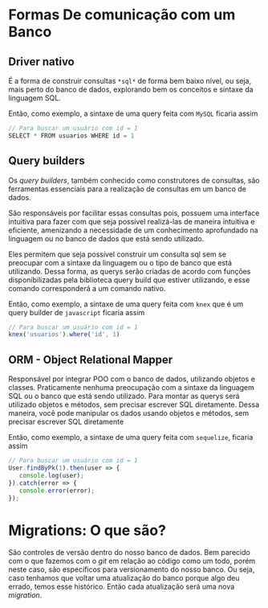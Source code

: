 # Formas De comunicação com um Banco

## Driver nativo

É a forma de construir consultas `*sql*` de forma bem baixo nível, ou seja, mais perto do banco de dados, explorando bem os conceitos e sintaxe da linguagem SQL.

Então, como exemplo, a sintaxe de uma query feita com `MySQL` ficaria assim

```jsx
// Para buscar um usuário com id = 1
SELECT * FROM usuarios WHERE id = 1
```

## Query builders

Os _query builders_, também conhecido como construtores de consultas, são ferramentas essenciais para a realização de consultas em um banco de dados.

São responsáveis por facilitar essas consultas pois, possuem uma interface intuitiva para fazer com que seja possível realizá-las de maneira intuitiva e eficiente, amenizando a necessidade de um conhecimento aprofundado na linguagem ou no banco de dados que está sendo utilizado.

Eles permitem que seja possível construir um consulta sql sem se preocupar com a sintaxe da linguagem ou o tipo de banco que está utilizando. Dessa forma, as querys serão criadas de acordo com funções disponibilizadas pela biblioteca query build que estiver utilizando, e esse comando corresponderá a um comando nativo.

Então, como exemplo, a sintaxe de uma query feita com `knex` que é um query builder de `javascript` ficaria assim

```jsx
// Para buscar um usuário com id = 1
knex('usuarios').where('id', 1) 
```

## ORM - Object Relational Mapper

Responsável por integrar POO com o banco de dados, utilizando objetos e classes. Praticamente nenhuma preocupação com a sintaxe da linguagem SQL ou o banco que está sendo utilizado. Para montar as querys será utilizado objetos e métodos, sem precisar escrever SQL diretamente. Dessa maneira, você pode manipular os dados usando objetos e métodos, sem precisar escrever SQL diretamente

Então, como exemplo, a sintaxe de uma query feita com `sequelize`, ficaria assim

```jsx
// Para buscar um usuário com id = 1
User.findByPk(1).then(user => {
   console.log(user);
}).catch(error => {
   console.error(error);
});
```

# Migrations: O que são?

São controles de versão dentro do nosso banco de dados. Bem parecido com o que fazemos com o _git_ em relação ao código como um todo, porém neste caso, são específicos para versionamento do nosso banco. Ou seja, caso tenhamos que voltar uma atualização do banco porque algo deu errado, temos esse histórico. Então cada atualização será uma nova _migration_.


